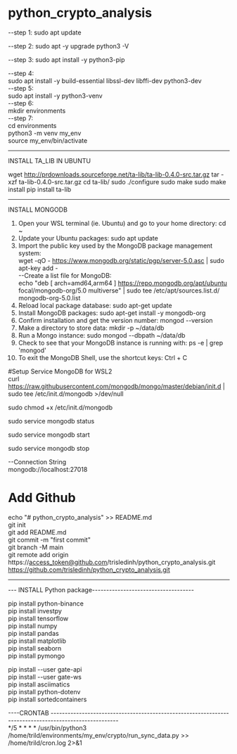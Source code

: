 # python_crypto_analysis
--step 1:
sudo apt update

--step 2:
sudo apt -y upgrade
python3 -V

--step 3:
sudo apt install -y python3-pip

--step 4:  
sudo apt install -y build-essential libssl-dev libffi-dev python3-dev  
--step 5:  
sudo apt install -y python3-venv  
--step 6:  
mkdir environments  
--step 7:  
cd environments  
python3 -m venv my_env  
source my_env/bin/activate  


------------------------------------------------
INSTALL TA_LIB IN UBUNTU

wget http://prdownloads.sourceforge.net/ta-lib/ta-lib-0.4.0-src.tar.gz
tar -xzf ta-lib-0.4.0-src.tar.gz
cd ta-lib/
sudo ./configure
sudo make
sudo make install
pip install ta-lib


--------------------------------------------------
INSTALL MONGODB

1. Open your WSL terminal (ie. Ubuntu) and go to your home directory: cd ~
2. Update your Ubuntu packages: sudo apt update
3. Import the public key used by the MongoDB package management system:   
wget -qO - https://www.mongodb.org/static/pgp/server-5.0.asc | sudo apt-key add -  
--Create a list file for MongoDB:   
echo "deb [ arch=amd64,arm64 ] https://repo.mongodb.org/apt/ubuntu focal/mongodb-org/5.0 multiverse" | sudo tee /etc/apt/sources.list.d/ mongodb-org-5.0.list
4. Reload local package database: sudo apt-get update  
5. Install MongoDB packages: sudo apt-get install -y mongodb-org  
6. Confirm installation and get the version number: mongod --version  
7. Make a directory to store data: mkdir -p ~/data/db  
8. Run a Mongo instance: sudo mongod --dbpath ~/data/db  
9. Check to see that your MongoDB instance is running with: ps -e | grep 'mongod'  
10. To exit the MongoDB Shell, use the shortcut keys: Ctrl + C  

#Setup Service MongoDB for WSL2  
curl https://raw.githubusercontent.com/mongodb/mongo/master/debian/init.d | sudo tee /etc/init.d/mongodb >/dev/null  

sudo chmod +x /etc/init.d/mongodb  

sudo service mongodb status  

sudo service mongodb start  

sudo service mongodb stop  

--Connection String  
mongodb://localhost:27018  

# Add Github

echo "# python_crypto_analysis" >> README.md  
git init  
git add README.md  
git commit -m "first commit"  
git branch -M main  
git remote add origin https://access_token@github.com/trisledinh/python_crypto_analysis.git   
https://github.com/trisledinh/python_crypto_analysis.git  


--------------------------------------------------------------
--- INSTALL Python package------------------------------------

pip install python-binance  
pip install investpy  
pip install tensorflow  
pip install numpy  
pip install pandas  
pip install matplotlib  
pip install seaborn  
pip install pymongo  

pip install --user gate-api  
pip install --user gate-ws  
pip install asciimatics  
pip install python-dotenv  
pip install sortedcontainers    

----CRONTAB ------------------------------------------------------------------------------------------------------  
*/5 * * * * /usr/bin/python3 /home/trild/environments/my_env/crypto/run_sync_data.py >> /home/trild/cron.log 2>&1


